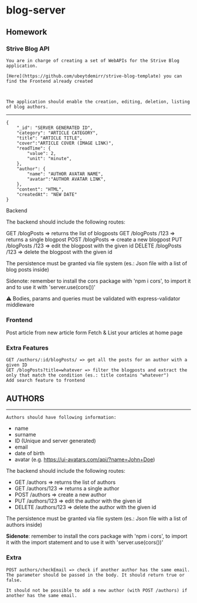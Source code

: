 # blog-server

## Homework

### Strive Blog API

    You are in charge of creating a set of WebAPIs for the Strive Blog application.

    [Here](https://github.com/ubeytdemirr/strive-blog-template) you can find the Frontend already created

 

    The application should enable the creation, editing, deletion, listing of blog authors.
 ---
    {	    
        "_id": "SERVER GENERATED ID",
        "category": "ARTICLE CATEGORY",
        "title": "ARTICLE TITLE",
        "cover":"ARTICLE COVER (IMAGE LINK)",
        "readTime": {
            "value": 2,
            "unit": "minute",
        },
        "author": {
            "name": "AUTHOR AVATAR NAME",
            "avatar":"AUTHOR AVATAR LINK",
        },
        "content": "HTML",
        "createdAt": "NEW DATE"
    }
 
Backend
 

The backend should include the following routes:

 

GET /blogPosts => returns the list of blogposts
GET /blogPosts /123 => returns a single blogpost
POST /blogPosts => create a new blogpost
PUT /blogPosts /123 => edit the blogpost with the given id
DELETE /blogPosts /123 => delete the blogpost with the given id
 

The persistence must be granted via file system (es.: Json file with a list of blog posts inside)

 

Sidenote: remember to install the cors package with 'npm i cors', to import it and to use it with 'server.use(cors())'

 

 

⚠️ Bodies, params and queries must be validated with express-validator middleware

 ### Frontend
 

Post article from new article form
Fetch & List your articles at home page
 

 

### Extra Features
    GET /authors/:id/blogPosts/ => get all the posts for an author with a given ID
    GET /blogPosts?title=whatever => filter the blogposts and extract the only that match the condition (es.: title contains "whatever")
    Add search feature to frontend
## AUTHORS
---
    Authors should have following information:

 

- name
- surname
- ID (Unique and server generated)
- email
- date of birth
- avatar (e.g. https://ui-avatars.com/api/?name=John+Doe)
 

The backend should include the following routes:

 

- GET /authors => returns the list of authors
- GET /authors/123 => returns a single author
- POST /authors => create a new author
- PUT /authors/123 => edit the author with the given id
- DELETE /authors/123 => delete the author with the given id
 

The persistence must be granted via file system (es.: Json file with a list of authors inside)

 

**Sidenote**: remember to install the cors package with 'npm i cors', to import it with the import statement and to use it with 'server.use(cors())'

 

### Extra

    POST authors/checkEmail => check if another author has the same email. The parameter should be passed in the body. It should return true or false.

    It should not be possible to add a new author (with POST /authors) if another has the same email.